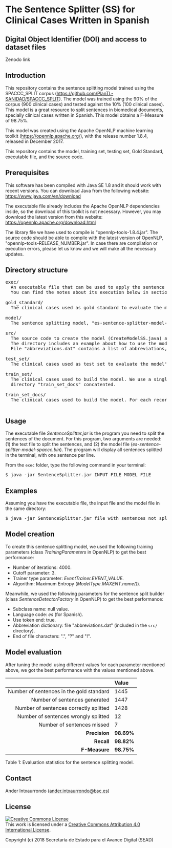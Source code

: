 # The Sentence Splitter (SS) for Clinical Cases Written in Spanish

## Digital Object Identifier (DOI) and access to dataset files
Zenodo link

## Introduction
This repository contains the sentence splitting model trained using the SPACCC_SPLIT corpus (https://github.com/PlanTL-SANIDAD/SPACCC_SPLIT). The model was trained using the 90% of the corpus (900 clinical cases) and tested against the 10% (100 clinical cases). This model is a great resource to split sentences in biomedical documents, specially clinical cases written in Spanish. This model obtains a F-Measure of 98.75%.

This model was created using the Apache OpenNLP machine learning toolkit (https://opennlp.apache.org/), with the release number 1.8.4, released in December 2017. 

This repository contains the model, training set, testing set, Gold Standard, executable file, and the source code.

## Prerequisites
This software has been compiled with Java SE 1.8 and it should work with recent versions. You can download Java from the following website: https://www.java.com/en/download

The executable file already includes the Apache OpenNLP dependencies inside, so the download of this toolkit is not necessary. However, you may download the latest version from this website: https://opennlp.apache.org/download.html

The library file we have used to compile is "opennlp-tools-1.8.4.jar". The source code should be able to compile with the latest version of OpenNLP, "opennlp-tools-RELEASE_NUMBER.jar". In case there are compilation or execution errors, please let us know and we will make all the necessary updates.

## Directory structure
<pre>
exec/
  An executable file that can be used to apply the sentence splitter to your documents. 
  You can find the notes about its execution below in section "Usage".

gold_standard/
  The clinical cases used as gold standard to evaluate the model's performance.
  
model/
  The sentence splitting model, "es-sentence-splitter-model-spaccc.bin", a binary file.
  
src/
  The source code to create the model (CreateModelSS.java) and evaluate it (EvaluateModelSS.java). 
  The directory includes an example about how to use the model inside your code (SentenceSplitter.java).
  File "abbreviations.dat" contains a list of abbreviations, essential to build the model.

test_set/
  The clinical cases used as test set to evaluate the model's performance.

train_set/
  The clinical cases used to build the model. We use a single file with all documents present in 
  directory "train_set_docs" concatented.

train_set_docs/
  The clinical cases used to build the model. For each record the sentences are already splitted.

</pre>

## Usage
The executable file *SentenceSplitter.jar* is the program you need to split the sentences of the document. For this program, two arguments are needed: (1) the text file to split the sentences, and (2) the model file (*es-sentence-splitter-model-spaccc.bin*). The program will display all sentences splitted in the terminal, with one sentence per line.

From the `exec` folder, type the following command in your terminal:

<pre>
$ java -jar SentenceSplitter.jar INPUT_FILE MODEL_FILE
</pre>

## Examples

Assuming you have the executable file, the input file and the model file in the same directory:
<pre>
$ java -jar SentenceSplitter.jar file_with_sentences_not_splitted.txt es-sentence-splitter-model-spaccc.bin
</pre>

## Model creation
To create this sentence splitting model, we used the following training parameters (class *TrainingParameters* in OpenNLP) to get the best performance:
- Number of iterations: 4000.
- Cutoff parameter: 3.
- Trainer type parameter: *EventTrainer.EVENT_VALUE*.
- Algorithm: Maximum Entropy (*ModelType.MAXENT.name()*).

Meanwhile, we used the following parameters for the sentence split builder (class *SentenceDetectorFactory* in OpenNLP) to get the best performance:
- Subclass name: null value.
- Language code: *es* (for Spanish).
- Use token end: true.
- Abbreviation dictionary: file "abbreviations.dat" (included in the `src/` directory).
- End of file characters: ".", "?" and "!".

## Model evaluation

After tuning the model using different values for each parameter mentioned above, we got the best performance with the values mentioned above.

|      | Value |
| ----------------------------------------: | :------ |
| Number of sentences in the gold standard | 1445   |
| Number of sentences generated            | 1447   |
| Number of sentences correctly splitted   | 1428   |
| Number of sentences wrongly splitted     | 12     |
| Number of sentences missed     | 7     |
| **Precision**                                | **98.69%** |
| **Recall**                                   | **98.82%** |
| **F-Measure**                                | **98.75%**|

Table 1: Evaluation statistics for the sentence splitting model.


## Contact

Ander Intxaurrondo (ander.intxaurrondo@bsc.es)


## License

<a rel="license" href="http://creativecommons.org/licenses/by/4.0/"><img alt="Creative Commons License" style="border-width:0" src="https://i.creativecommons.org/l/by/4.0/88x31.png" /></a><br />This work is licensed under a <a rel="license" href="http://creativecommons.org/licenses/by/4.0/">Creative Commons Attribution 4.0 International License</a>.

Copyright (c) 2018 Secretaría de Estado para el Avance Digital (SEAD)

